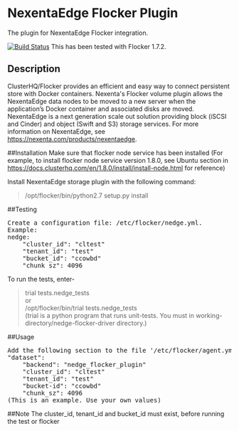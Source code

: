 NexentaEdge Flocker Plugin
==========================
The plugin for NexentaEdge Flocker integration.

[![Build Status](https://travis-ci.org/travis-ci/travis-web.svg?branch=master)](https://travis-ci.org/travis-ci/travis-web)
This has been tested with Flocker 1.7.2.

## Description
ClusterHQ/Flocker provides an efficient and easy way to connect persistent
store with Docker containers. Nexenta's Flocker volume plugin allows the
NexentaEdge data nodes to be moved to a new server when the application’s
Docker container and associated disks are moved. NexentaEdge is a next
generation scale out solution providing block (iSCSI and Cinder) and
object (Swift and S3) storage services.  For more information on NexentaEdge,
see https://nexenta.com/products/nexentaedge. 

##Installation
Make sure that flocker node service has been installed
(For example, to install flocker node service version 1.8.0, see Ubuntu section
 in https://docs.clusterhq.com/en/1.8.0/install/install-node.html for reference)

Install NexentaEdge storage plugin with the following command:
>/opt/flocker/bin/python2.7 setup.py install

##Testing
<pre>
Create a configuration file: /etc/flocker/nedge.yml.
Example:
nedge:
    "cluster_id": "cltest"
    "tenant_id": "test"
    "bucket_id": "ccowbd"
    "chunk_sz": 4096
</pre>

To run the tests, enter-
>trial tests.nedge_tests</br>
    or</br>
>/opt/flocker/bin/trial tests.nedge_tests</br>
(trial is a python program that runs unit-tests. You must in
 working-directory/nedge-flocker-driver directory.)

##Usage
<pre>
Add the following section to the file '/etc/flocker/agent.yml':
"dataset":
    "backend": "nedge_flocker_plugin"
    "cluster_id": "cltest"
    "tenant_id": "test"
    "bucket-id": "ccowbd"
    "chunk_sz": 4096
(This is an example. Use your own values)
</pre>

##Note
The cluster_id, tenant_id and bucket_id must exist, before running the test
or flocker
